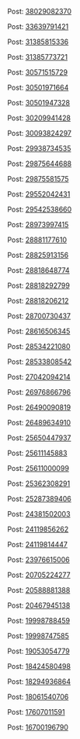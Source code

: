 Post: [38029082370](html/38029082370.html)

Post: [33639791421](html/33639791421.html)

Post: [31385815336](html/31385815336.html)

Post: [31385773721](html/31385773721.html)

Post: [30571515729](html/30571515729.html)

Post: [30501971664](html/30501971664.html)

Post: [30501947328](html/30501947328.html)

Post: [30209941428](html/30209941428.html)

Post: [30093824297](html/30093824297.html)

Post: [29938734535](html/29938734535.html)

Post: [29875644688](html/29875644688.html)

Post: [29875581575](html/29875581575.html)

Post: [29552042431](html/29552042431.html)

Post: [29542538660](html/29542538660.html)

Post: [28973997415](html/28973997415.html)

Post: [28881177610](html/28881177610.html)

Post: [28825913156](html/28825913156.html)

Post: [28818648774](html/28818648774.html)

Post: [28818292799](html/28818292799.html)

Post: [28818206212](html/28818206212.html)

Post: [28700730437](html/28700730437.html)

Post: [28616506345](html/28616506345.html)

Post: [28534221080](html/28534221080.html)

Post: [28533808542](html/28533808542.html)

Post: [27042094214](html/27042094214.html)

Post: [26976866796](html/26976866796.html)

Post: [26490090819](html/26490090819.html)

Post: [26489634910](html/26489634910.html)

Post: [25650447937](html/25650447937.html)

Post: [25611145883](html/25611145883.html)

Post: [25611000099](html/25611000099.html)

Post: [25362308291](html/25362308291.html)

Post: [25287389406](html/25287389406.html)

Post: [24381502003](html/24381502003.html)

Post: [24119856262](html/24119856262.html)

Post: [24119814447](html/24119814447.html)

Post: [23976615006](html/23976615006.html)

Post: [20705224277](html/20705224277.html)

Post: [20588881388](html/20588881388.html)

Post: [20467945138](html/20467945138.html)

Post: [19998788459](html/19998788459.html)

Post: [19998747585](html/19998747585.html)

Post: [19053054779](html/19053054779.html)

Post: [18424580498](html/18424580498.html)

Post: [18294936864](html/18294936864.html)

Post: [18061540706](html/18061540706.html)

Post: [17607011591](html/17607011591.html)

Post: [16700196790](html/16700196790.html)

